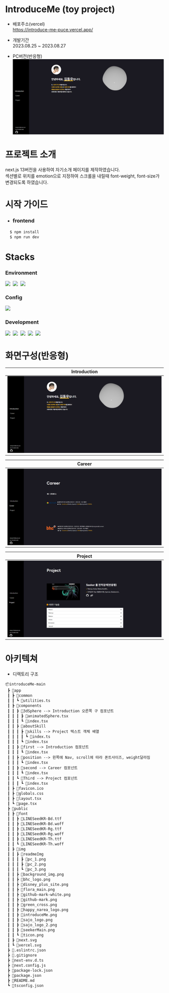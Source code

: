 # IntroduceMe (toy project)

- 배포주소(vercel)<br/>
  https://introduce-me-puce.vercel.app/
- 개발기간<br/>
  2023.08.25 ~ 2023.08.27

- PC버전(반응형)
  ![image](/public/img/readmeImg/pc_1.png)

# 프로젝트 소개

next.js 13버전을 사용하여 자기소개 페이지를 제작하였습니다.<br/>
섹션별로 위치를 emotion으로 지정하여 스크롤을 내릴때
font-weight, font-size가 변경되도록 하였습니다.

# 시작 가이드

- ### frontend

```
  $ npm install
  $ npm run dev
```

# Stacks

### **Environment**<br/>

<img src="https://img.shields.io/badge/visual studio code-007ACC?style=for-the-badge&logo=visualstudiocode&logoColor=white">&nbsp;
<img src="https://img.shields.io/badge/git-F05032?style=for-the-badge&logo=git&logoColor=white">
&nbsp;<img src="https://img.shields.io/badge/github-181717?style=for-the-badge&logo=github&logoColor=white">

### **Config**<br/>

<img src="https://img.shields.io/badge/npm-CB3837?style=for-the-badge&logo=npm&logoColor=white"><br/>

### **Development**<br/>

<img src="https://img.shields.io/badge/typescript-3178C6?style=for-the-badge&logo=typescript&logoColor=white">&nbsp;
<img src="https://img.shields.io/badge/react-20232a?style=for-the-badge&logo=react&logoColor=5dcfee">&nbsp;
<img src="https://img.shields.io/badge/next.js-000000?style=for-the-badge&logo=next.js&logoColor=white">&nbsp;
<img src="https://img.shields.io/badge/emotion-DB7093?style=for-the-badge&logo=styled-components&logoColor=white">&nbsp;
<img src="https://img.shields.io/badge/vercel-000000?style=for-the-badge&logo=vercel&logoColor=white"><br/>

# 화면구성(반응형)

| Introduction                             |
| ---------------------------------------- |
| ![image](/public/img/readmeImg/pc_1.png) |

| Career                                   |
| ---------------------------------------- |
| ![image](/public/img/readmeImg/pc_2.png) |

| Project                                  |
| ---------------------------------------- |
| ![image](/public/img/readmeImg/pc_3.png) |

# 아키텍쳐

- 디렉토리 구조

```
📦introduceMe-main
 ┣ 📂app
 ┃ ┣ 📂common
 ┃ ┃ ┗ 📜utilities.ts
 ┃ ┣ 📂components
 ┃ ┃ ┣ 📂3dSphere --> Introduction 오른쪽 구 컴포넌트
 ┃ ┃ ┃ ┣ 📜animatedSphere.tsx
 ┃ ┃ ┃ ┗ 📜index.tsx
 ┃ ┃ ┣ 📂aboutSkill
 ┃ ┃ ┃ ┣ 📂skills --> Project 텍스트 객체 배열
 ┃ ┃ ┃ ┃ ┗ 📜index.ts
 ┃ ┃ ┃ ┗ 📜index.tsx
 ┃ ┃ ┣ 📂first --> Introduction 컴포넌트
 ┃ ┃ ┃ ┗ 📜index.tsx
 ┃ ┃ ┣ 📂position --> 왼쪽에 Nav, scroll에 따라 폰트사이즈, weight달라짐
 ┃ ┃ ┃ ┗ 📜index.tsx
 ┃ ┃ ┣ 📂second --> Career 컴포넌트
 ┃ ┃ ┃ ┗ 📜index.tsx
 ┃ ┃ ┗ 📂Third --> Project 컴포넌트
 ┃ ┃ ┃ ┗ 📜index.tsx
 ┃ ┣ 📜favicon.ico
 ┃ ┣ 📜globals.css
 ┃ ┣ 📜layout.tsx
 ┃ ┗ 📜page.tsx
 ┣ 📂public
 ┃ ┣ 📂font
 ┃ ┃ ┣ 📜LINESeedKR-Bd.ttf
 ┃ ┃ ┣ 📜LINESeedKR-Bd.woff
 ┃ ┃ ┣ 📜LINESeedKR-Rg.ttf
 ┃ ┃ ┣ 📜LINESeedKR-Rg.woff
 ┃ ┃ ┣ 📜LINESeedKR-Th.ttf
 ┃ ┃ ┗ 📜LINESeedKR-Th.woff
 ┃ ┣ 📂img
 ┃ ┃ ┣ 📂readmeImg
 ┃ ┃ ┃ ┣ 📜pc_1.png
 ┃ ┃ ┃ ┣ 📜pc_2.png
 ┃ ┃ ┃ ┗ 📜pc_3.png
 ┃ ┃ ┣ 📜background_img.png
 ┃ ┃ ┣ 📜bhc_logo.png
 ┃ ┃ ┣ 📜disney_plus_site.png
 ┃ ┃ ┣ 📜flora_main.png
 ┃ ┃ ┣ 📜github-mark-white.png
 ┃ ┃ ┣ 📜github-mark.png
 ┃ ┃ ┣ 📜green_cross.png
 ┃ ┃ ┣ 📜happy_narea_logo.png
 ┃ ┃ ┣ 📜introduceMe.png
 ┃ ┃ ┣ 📜sajo_logo.png
 ┃ ┃ ┣ 📜sajo_logo_2.png
 ┃ ┃ ┣ 📜seekerMain.png
 ┃ ┃ ┗ 📜ticon.png
 ┃ ┣ 📜next.svg
 ┃ ┗ 📜vercel.svg
 ┣ 📜.eslintrc.json
 ┣ 📜.gitignore
 ┣ 📜next-env.d.ts
 ┣ 📜next.config.js
 ┣ 📜package-lock.json
 ┣ 📜package.json
 ┣ 📜README.md
 ┗ 📜tsconfig.json
```
